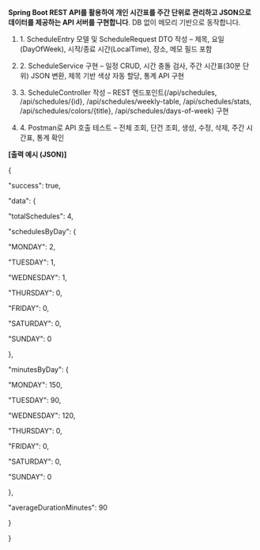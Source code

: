 **Spring Boot REST API를 활용하여 개인 시간표를 주간 단위로 관리하고 JSON으로 데이터를 제공하는 API 서버를 구현합니다**. DB 없이 메모리 기반으로 동작합니다.

1. 1\. ScheduleEntry 모델 및 ScheduleRequest DTO 작성 – 제목, 요일(DayOfWeek), 시작/종료 시간(LocalTime), 장소, 메모 필드 포함

2. 2\. ScheduleService 구현 – 일정 CRUD, 시간 충돌 검사, 주간 시간표(30분 단위) JSON 변환, 제목 기반 색상 자동 할당, 통계 API 구현

3. 3\. ScheduleController 작성 – REST 엔드포인트(/api/schedules, /api/schedules/{id}, /api/schedules/weekly-table, /api/schedules/stats, /api/schedules/colors/{title}, /api/schedules/days-of-week) 구현

4. 4\. Postman로 API 호출 테스트 – 전체 조회, 단건 조회, 생성, 수정, 삭제, 주간 시간표, 통계 확인

**\[출력 예시 (JSON)\]**

{

"success": true,

"data": {

"totalSchedules": 4,

"schedulesByDay": {

"MONDAY": 2,

"TUESDAY": 1,

"WEDNESDAY": 1,

"THURSDAY": 0,

"FRIDAY": 0,

"SATURDAY": 0,

"SUNDAY": 0

},

"minutesByDay": {

"MONDAY": 150,

"TUESDAY": 90,

"WEDNESDAY": 120,

"THURSDAY": 0,

"FRIDAY": 0,

"SATURDAY": 0,

"SUNDAY": 0

},

"averageDurationMinutes": 90

}

}